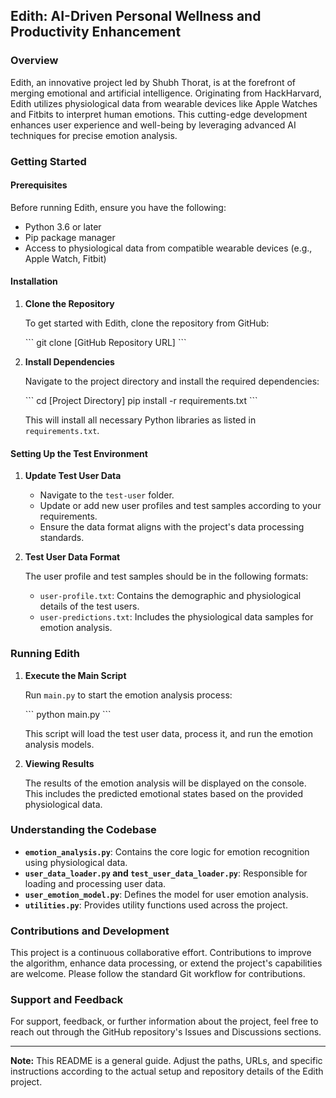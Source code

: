 
## Edith: AI-Driven Personal Wellness and Productivity Enhancement

### Overview

Edith, an innovative project led by Shubh Thorat, is at the forefront of merging emotional and artificial intelligence. Originating from HackHarvard, Edith utilizes physiological data from wearable devices like Apple Watches and Fitbits to interpret human emotions. This cutting-edge development enhances user experience and well-being by leveraging advanced AI techniques for precise emotion analysis.

### Getting Started

#### Prerequisites

Before running Edith, ensure you have the following:
- Python 3.6 or later
- Pip package manager
- Access to physiological data from compatible wearable devices (e.g., Apple Watch, Fitbit)

#### Installation

1. **Clone the Repository**

   To get started with Edith, clone the repository from GitHub:

   \```
   git clone [GitHub Repository URL]
   \```

2. **Install Dependencies**

   Navigate to the project directory and install the required dependencies:

   \```
   cd [Project Directory]
   pip install -r requirements.txt
   \```

   This will install all necessary Python libraries as listed in `requirements.txt`.

#### Setting Up the Test Environment

1. **Update Test User Data**

   - Navigate to the `test-user` folder.
   - Update or add new user profiles and test samples according to your requirements.
   - Ensure the data format aligns with the project's data processing standards.

2. **Test User Data Format**

   The user profile and test samples should be in the following formats:
   - `user-profile.txt`: Contains the demographic and physiological details of the test users.
   - `user-predictions.txt`: Includes the physiological data samples for emotion analysis.

### Running Edith

1. **Execute the Main Script**

   Run `main.py` to start the emotion analysis process:

   \```
   python main.py
   \```

   This script will load the test user data, process it, and run the emotion analysis models.

2. **Viewing Results**

   The results of the emotion analysis will be displayed on the console. This includes the predicted emotional states based on the provided physiological data.

### Understanding the Codebase

- **`emotion_analysis.py`**: Contains the core logic for emotion recognition using physiological data.
- **`user_data_loader.py` and `test_user_data_loader.py`**: Responsible for loading and processing user data.
- **`user_emotion_model.py`**: Defines the model for user emotion analysis.
- **`utilities.py`**: Provides utility functions used across the project.

### Contributions and Development

This project is a continuous collaborative effort. Contributions to improve the algorithm, enhance data processing, or extend the project's capabilities are welcome. Please follow the standard Git workflow for contributions.

### Support and Feedback

For support, feedback, or further information about the project, feel free to reach out through the GitHub repository's Issues and Discussions sections.

---

**Note:** This README is a general guide. Adjust the paths, URLs, and specific instructions according to the actual setup and repository details of the Edith project.
